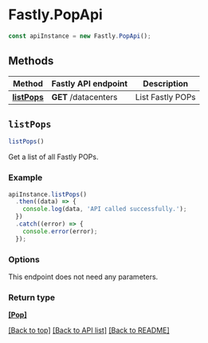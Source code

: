 # Fastly.PopApi


```javascript
const apiInstance = new Fastly.PopApi();
```
## Methods

Method | Fastly API endpoint | Description
------------- | ------------- | -------------
[**listPops**](PopApi.md#listPops) | **GET** /datacenters | List Fastly POPs



## `listPops`

```javascript
listPops()
```

Get a list of all Fastly POPs.

### Example

```javascript
apiInstance.listPops()
  .then((data) => {
    console.log(data, 'API called successfully.');
  })
  .catch((error) => {
    console.error(error);
  });
```

### Options

This endpoint does not need any parameters.

### Return type

[**[Pop]**](Pop.md)


[[Back to top]](#) [[Back to API list]](../../README.md#endpoints)
[[Back to README]](../../README.md)
